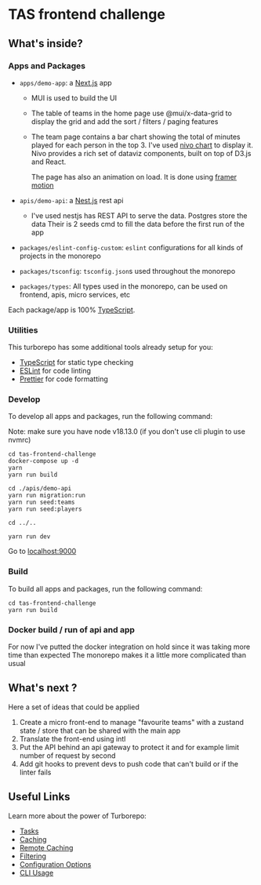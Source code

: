 # TAS frontend challenge

## What's inside?

### Apps and Packages

- `apps/demo-app`: a [Next.js](https://nextjs.org/) app
    - MUI is used to build the UI
    - The table of teams in the home page use
      @mui/x-data-grid to display the grid and add the sort / filters / paging features
    - The team page contains a bar chart showing the total of minutes played for each person in the top 3. I've
      used [nivo chart](https://nivo.rocks/) to display it.
      Nivo provides a rich set of dataviz components, built on top of D3.js and React.

      The page has also an animation on load. It is done using [framer motion](https://www.framer.com/motion/)

- `apis/demo-api`: a [Nest.js](https://docs.nestjs.com/) rest api
    - I've used nestjs has REST API to serve the data.
      Postgres store the data
      Their is 2 seeds cmd to fill the data before the first run of the app


- `packages/eslint-config-custom`: `eslint` configurations for all kinds of projects in the monorepo
- `packages/tsconfig`: `tsconfig.json`s used throughout the monorepo
- `packages/types`: All types used in the monorepo, can be used on frontend, apis, micro services, etc

Each package/app is 100% [TypeScript](https://www.typescriptlang.org/).

### Utilities

This turborepo has some additional tools already setup for you:

- [TypeScript](https://www.typescriptlang.org/) for static type checking
- [ESLint](https://eslint.org/) for code linting
- [Prettier](https://prettier.io) for code formatting

### Develop

To develop all apps and packages, run the following command:

Note: make sure you have node v18.13.0 (if you don't use cli plugin to use nvmrc)

```
cd tas-frontend-challenge
docker-compose up -d
yarn
yarn run build

cd ./apis/demo-api
yarn run migration:run
yarn run seed:teams
yarn run seed:players

cd ../..

yarn run dev
```

Go to [localhost:9000](http://localhost:9000/)

### Build

To build all apps and packages, run the following command:

```
cd tas-frontend-challenge
yarn run build
```

### Docker build / run of api and app

For now I've putted the docker integration on hold since it was taking more time than expected
The monorepo makes it a little more complicated than usual

## What's next ?

Here a set of ideas that could be applied

1. Create a micro front-end to manage "favourite teams" with a zustand state / store that can be shared with the main
   app
2. Translate the front-end using intl
3. Put the API behind an api gateway to protect it and for example limit number of request by second
4. Add git hooks to prevent devs to push code that can't build or if the linter fails

## Useful Links

Learn more about the power of Turborepo:

- [Tasks](https://turbo.build/repo/docs/core-concepts/monorepos/running-tasks)
- [Caching](https://turbo.build/repo/docs/core-concepts/caching)
- [Remote Caching](https://turbo.build/repo/docs/core-concepts/remote-caching)
- [Filtering](https://turbo.build/repo/docs/core-concepts/monorepos/filtering)
- [Configuration Options](https://turbo.build/repo/docs/reference/configuration)
- [CLI Usage](https://turbo.build/repo/docs/reference/command-line-reference)
